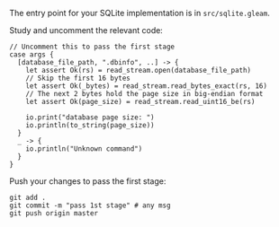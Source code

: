 The entry point for your SQLite implementation is in `src/sqlite.gleam`.

Study and uncomment the relevant code: 

```gleam
// Uncomment this to pass the first stage
case args {
  [database_file_path, ".dbinfo", ..] -> {
    let assert Ok(rs) = read_stream.open(database_file_path)
    // Skip the first 16 bytes
    let assert Ok(_bytes) = read_stream.read_bytes_exact(rs, 16)
    // The next 2 bytes hold the page size in big-endian format
    let assert Ok(page_size) = read_stream.read_uint16_be(rs)

    io.print("database page size: ")
    io.println(to_string(page_size))
  }
  _ -> {
    io.println("Unknown command")
  }
}
```

Push your changes to pass the first stage:

```
git add .
git commit -m "pass 1st stage" # any msg
git push origin master
```

